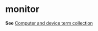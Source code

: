 # monitor

**See** [Computer and device term collection](https://worldready.cloudapp.net/Styleguide/Read?id=2700&topicid=26597)
